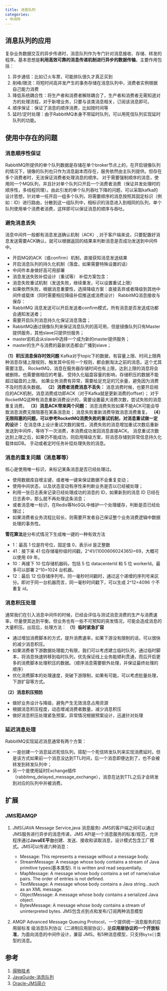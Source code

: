 ```yaml
---
title: 消息队列
categories: 
- 中间件
---
```

## 消息队列的应用
复杂业务数据交互的异步传递时，消息队列作为专门针对消息接收、存储、转发的程序。基本思想是**利用高效可靠的消息传递机制进行异步的数据传输**。主要作用包括：
1. 异步通信：比如订火车票，可能排队很久才真正买到
2. 削峰/限流：将短时间高并发产生的事务存储在消息队列中，消费者实例根据自己能力消费
3. 降低系统耦合性：将生产者和消费者解除耦合了，生产者和消费者无需知道对方的处理流程，对于新增业务，只要与该类消息相关，订阅该消息即可。
4. 顺序保证：保证了消息的顺序消费，比如按时间等
5. 延时/定时处理：由于RabbitMQ本身不带延时队列，可以用死信队列实现延时队列的功能。

## 使用中存在的问题

### 消息顺序性保证

RabbitMQ所提供的单个队列数据是存储在单个broker节点上的，在开启镜像队列的情况下，镜像的队列也只作为消息副本而存在，服务依然由主队列提供。但存在多个消费者时，无法保证消费者处理消息的顺序。
对于需要强制顺序的消息，使用同一个MQ队列，并且针对单个队列只开启一个消费者消费（保证并发处理时的顺序性，多线程同理）。由此引发的单个队列吞吐下降的问题，可以采取kafka的设计思想，针对单一任开启一组多个队列，将需要顺序的消息按照其固定标识（例如：ID）进行路由，分散到这一组队列中，相标识的消息进入到相同的队列，单个队列使用单个消费者消费，这样即可以保证消息的顺序与吞吐。

### 避免消息丢失
消息中间件一般都有消息发送确认机制（ACK）, 对于客户端来说，只要配置好消息发送需要ACK确认，就可以根据返回的结果来判断消息是否成功发送到中间件中。
+ 开启MQ的ACK（或confirm）机制，直接获知消息发送结果
+ 开启消息队列的持久化机制（落盘，如果需要特殊设置的话）
+ 中间件本身做好高可用部署
+ 消息发送失败补偿设计（重试等）
补偿方案包含：
+ 消息失败重试机制（发送失败，继续重发，可以设置重试上限）
+ 如果依然失败，根据消息重要性，选择降级方案：直接丢弃或者降级到其他中间件或载体（同时需要相应降级补偿推送或消费设计）
RabbitMQ消息接收与保存：
+ RabbitMQ 消息发送可以开启发送者confirm模式，所有消息是否发送成功都会通知发送者；
+ 需要开启队列消息持久化保证消息落盘；
+ RabbitMQ通过镜像队列来保证消息队列的高可用，但是镜像队列只有Master提供服务，其他slave只提供份服务；
+ master宕机会从slave中选择一个成为新的master提供服务；
+ master的生产与消费的最新状态都会广播到slave；

**（1）积压消息保存时效问题**
Kafka对于topic下的数据，有容量上限、时间上限两种消息存储上限规则，触发其中任何一个规则，都会删淘汰之前的消息。这个尤其需要注意。
RocketMQ，消息在服务器存储时间也有上限，达到上限的消息将会被删除。也需要做相应的考量。
受持久化磁盘容量的影响，存储积压的数据不能超过磁盘的上限。
如果业务消费有异常，需要给足充足的冗余量，避免因为消费不及时而丢失数据。
**（2）消费者消费消息不丢失：**
消息消费时候，也要开启相应的ACK机制，消息消费成功即ACK（对于Kafka就是更新消费的offset）；
对于RocketMQ这种有消息重新消费设计的，需要设置最大消费次数，尝试失败的消息重复消费。
**（3）消息ACK带来两个问题：**
消息消费失败如果不能ACK可能会导致消息消费无限阻塞在某条消息处；
消息失败重新消费导致消息消费重复。
**（4）无限阻塞的问题，可以参考RocketMQ消费失败的重试机制，对消息重试做一定的设计：**
在消息体上设计重试次数的属性，消费失败的消息增加重试次数后重新发送到中间件，等待下一次消费，本消费成功发回消息直接ACK。
消息重试次数达到上限之后，如果仍不能成功，则启用降级方案，将消息存储到异常信息持久化载体如DB。
手动或者定时任务补偿处理失败的消息。

###  消息的重复问题（消息幂等）
核心是使用唯一标识，来标记某条消息是否已经处理过。
+ 使用数据库自增主键，或者唯一键来保证数据不会重复变动；
+ 使用中间状态，以及状态变动有序性来判断业务是否以已经被处理；
+ 利用一张日志表来记录已经处理成功的消息的 ID，如果新到的消息 ID 已经在日志表中，那么就不再处理这条消息；
+ 或者消息唯一标识，在Redis等NoSQL中维护一个处理缓存，判断是否已经处理过；
+ 如果消费者业务流程比较长，则需要开发者自己保证整个业务消费逻辑中数据处理的事务性。

**雪花算法**是分布式情况下生成唯一键的一种有效方法
+ 1：最高 1 位是符号位，固定值 0，表示id 是正整数
+ 41：接下来 41 位存储毫秒级时间戳，2^41/(1000606024365)=69，大概可以使用 69 年。
+ 10：再接下 10 位存储机器码，包括 5 位 datacenterId 和 5 位 workerId。最多可以部署 2^10=1024 台机器。
+ 12：最后 12 位存储序列号。同一毫秒时间戳时，通过这个递增的序列号来区分。即对于同一台机器而言，同一毫秒时间戳下，可以生成 2^12=4096 个不重复 id。

###  消息积压处理
通常我们在引入消息中间件的时候，已经会评估与测试消息消费的生产与消费速率，尽量使其达到平衡。但业务也有一些不可预知的突发情况，可能会造成消息的大量积压。出现后，处理方法：
**（1）临时紧急扩容**

+ 通过增加消费脚本的方式，提升消费速率，如果下游没有限制的话，可以很快的减少消息积压。
+ 如果消费者下游数据处理能力有限，我们可以考虑建立临时队列，通过临时脚本，将消息快速转移到临时队列，优先保证线上业务能顺利贯通，而后开启更多的消费脚本处理积压的数据。（顺序消息需要额外处理，并保证最终处理的顺序）
+ 优化消费脚本的处理速度，突破下游限制，如果有可能，可以考虑批量处理，下游扩容等方式。

**（2）消息积压预防**

+ 做好业务设计与降级，避免产生无效消息占用资源
+ 根据消息积压程度，动态增减消费者数量，减少消息积压
+ 做好消息积压处理紧急预案，异常情况根据预案设计，迅速针对处理

###  延迟消息处理
RabbitMQ实现延迟消息通常有两个方案：
+ 一是创建一个消息延迟死信队列，搭配一个死信转发队列来实现消费延时。但是该方式如果前一个消息没达到TTL时间，后一个消息即便达到了，也不会被转发到转发队列中；
+ 另一个是使用延时Exchange插件（rabbitmq_delayed_message_exchange），消息在达到TTL之后才会转发到对应的队列中并被消费。



## 扩展

### JMS和AMQP

1. JMS(JAVA Message Service,java 消息服务)
JMS的客户端之间可以通过JMS服务进行异步的消息传递，JMS API是一个消息服务的标准/规范，允许程序通过**JavaEE平台**创建、发送、接收和读取消息，设计模式包含工厂模式。JMS可以传递六种消息：
   + Message: This represents a message without a message body.
   + StreamMessage: A message whose body contains a stream of Java primitive types(基本类型). It is written and read sequentially.
   + MapMessage: A message whose body contains a set of name/value pairs. The order of entries is not defined.
   + TextMessage: A message whose body contains a Java string...such as an XML message.
   + ObjectMessage: A message whose body contains a serialized Java object.
   + BytesMessage: A message whose body contains a stream of uninterpreted bytes.
JMS包含点到点和发布/订阅两种消息模型

2. AMQP
Advanced Message Queuing Protocol，一个提供统一消息服务的应用层标准 级消息队列协议（二进制应用层协议），是**应用层协议的一个开放标准**，为面向消息的中间件设计，兼容 JMS。有5种消息模型，只支持`byte[]`类型的消息。




## 参考
1. [得物技术](https://mp.weixin.qq.com/s/60V3eoV_jFxBwsK6NiHM-g)
2. [JavaGuide-消息队列](https://javaguide.cn/high-performance/message-queue/message-queue.html#jms-vs-amqp)
3. [Oracle-JMS简介](https://www.oracle.com/technical-resources/articles/java/intro-java-message-service.html)